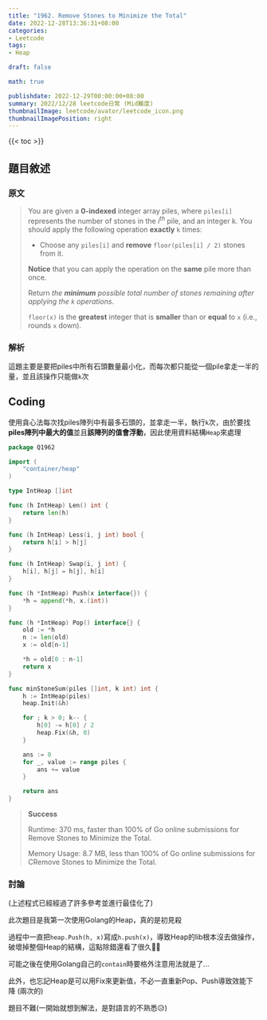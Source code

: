 ```yaml
---
title: "1962. Remove Stones to Minimize the Total"
date: 2022-12-28T13:36:31+08:00
categories:
- Leetcode
tags:
- Heap

draft: false

math: true

publishdate: 2022-12-29T00:00:00+08:00
summary: 2022/12/28 leetcode日常 (Mid難度)
thumbnailImage: leetcode/avator/leetcode_icon.png
thumbnailImagePosition: right
---
```


{{< toc >}}

## 題目敘述

### 原文

> You are given a **0-indexed** integer array piles, where `piles[i]` represents the number of stones in the $i^{th}$ pile, and an integer k. You should apply the following operation **exactly** `k` times:
>
> - Choose any `piles[i]` and **remove** `floor(piles[i] / 2)` stones from it.
>
> **Notice** that you can apply the operation on the **same** pile more than once.
>
> Return *the **minimum** possible total number of stones remaining after applying the `k` operations*.
>
> `floor(x)` is the **greatest** integer that is **smaller** than or **equal** to `x` (i.e., rounds `x` down).

### 解析

這題主要是要把piles中所有石頭數量最小化，而每次都只能從一個pile拿走一半的量，並且該操作只能做`k`次

## Coding

使用貪心法每次找piles陣列中有最多石頭的，並拿走一半，執行`k`次，由於要找**piles陣列中最大的值**並且**該陣列的值會浮動**，因此使用資料結構`Heap`來處理

```go
package Q1962

import (
    "container/heap"
)

type IntHeap []int

func (h IntHeap) Len() int {
    return len(h)
}

func (h IntHeap) Less(i, j int) bool {
    return h[i] > h[j]
}

func (h IntHeap) Swap(i, j int) {
    h[i], h[j] = h[j], h[i]
}

func (h *IntHeap) Push(x interface{}) {
    *h = append(*h, x.(int))
}

func (h *IntHeap) Pop() interface{} {
    old := *h
    n := len(old)
    x := old[n-1]

    *h = old[0 : n-1]
    return x
}

func minStoneSum(piles []int, k int) int {
    h := IntHeap(piles)
    heap.Init(&h)

    for ; k > 0; k-- {
        h[0] -= h[0] / 2
        heap.Fix(&h, 0)
    }

    ans := 0
    for _, value := range piles {
        ans += value
    }

    return ans
}

```

> **Success**
>
> Runtime: 370 ms, faster than 100% of Go online submissions for Remove Stones to Minimize the Total.
>
> Memory Usage: 8.7 MB, less than 100% of Go online submissions for CRemove Stones to Minimize the Total.

### 討論

(上述程式已經經過了許多參考並進行最佳化了)

此次題目是我第一次使用Golang的Heap，真的是初見殺

過程中一直把`heap.Push(h, x)`寫成`h.push(x)`，導致Heap的lib根本沒去做操作，破壞掉整個Heap的結構，這點除錯還看了很久🤣🤣

可能之後在使用Golang自己的`contain`時要格外注意用法就是了...

此外，也忘記Heap是可以用Fix來更新值，不必一直重新Pop、Push導致效能下降 (兩次的)

題目不難(一開始就想到解法，是對語言的不熟悉😥)
